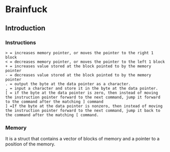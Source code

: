 # Brainfuck

## Introduction

### Instructions

```brainfuck
> = increases memory pointer, or moves the pointer to the right 1 block
< = decreases memory pointer, or moves the pointer to the left 1 block
+ = increases value stored at the block pointed to by the memory pointer
- = decreases value stored at the block pointed to by the memory pointer
. = output the byte at the data pointer as a character.
, = input a character and store it in the byte at the data pointer.
[ = if the byte at the data pointer is zero, then instead of moving the instruction pointer forward to the next command, jump it forward to the command after the matching ] command
] =If the byte at the data pointer is nonzero, then instead of moving the instruction pointer forward to the next command, jump it back to the command after the matching [ command.
```

### Memory

It is a struct that contains a vector of blocks of memory and a pointer to a position of the memory.







### 
